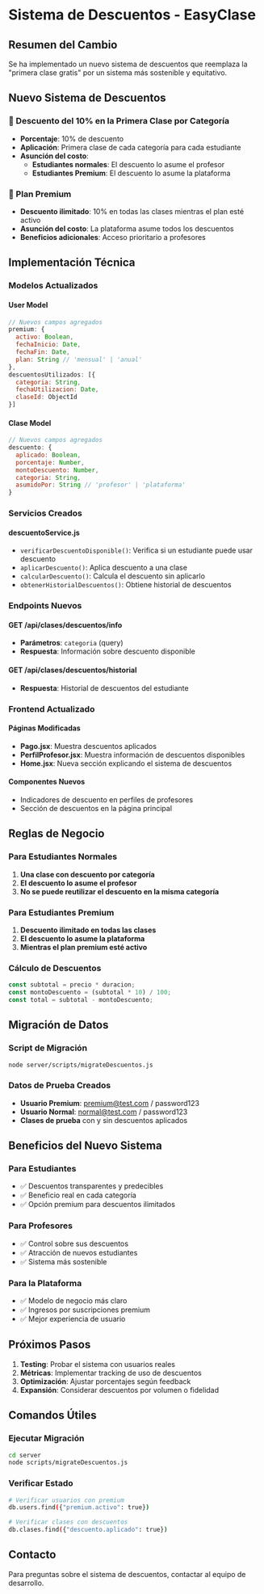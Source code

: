 # Sistema de Descuentos - EasyClase

## Resumen del Cambio

Se ha implementado un nuevo sistema de descuentos que reemplaza la "primera clase gratis" por un sistema más sostenible y equitativo.

## Nuevo Sistema de Descuentos

### 🎯 Descuento del 10% en la Primera Clase por Categoría

- **Porcentaje**: 10% de descuento
- **Aplicación**: Primera clase de cada categoría para cada estudiante
- **Asunción del costo**: 
  - **Estudiantes normales**: El descuento lo asume el profesor
  - **Estudiantes Premium**: El descuento lo asume la plataforma

### 👑 Plan Premium

- **Descuento ilimitado**: 10% en todas las clases mientras el plan esté activo
- **Asunción del costo**: La plataforma asume todos los descuentos
- **Beneficios adicionales**: Acceso prioritario a profesores

## Implementación Técnica

### Modelos Actualizados

#### User Model
```javascript
// Nuevos campos agregados
premium: {
  activo: Boolean,
  fechaInicio: Date,
  fechaFin: Date,
  plan: String // 'mensual' | 'anual'
},
descuentosUtilizados: [{
  categoria: String,
  fechaUtilizacion: Date,
  claseId: ObjectId
}]
```

#### Clase Model
```javascript
// Nuevos campos agregados
descuento: {
  aplicado: Boolean,
  porcentaje: Number,
  montoDescuento: Number,
  categoria: String,
  asumidoPor: String // 'profesor' | 'plataforma'
}
```

### Servicios Creados

#### descuentoService.js
- `verificarDescuentoDisponible()`: Verifica si un estudiante puede usar descuento
- `aplicarDescuento()`: Aplica descuento a una clase
- `calcularDescuento()`: Calcula el descuento sin aplicarlo
- `obtenerHistorialDescuentos()`: Obtiene historial de descuentos

### Endpoints Nuevos

#### GET /api/clases/descuentos/info
- **Parámetros**: `categoria` (query)
- **Respuesta**: Información sobre descuento disponible

#### GET /api/clases/descuentos/historial
- **Respuesta**: Historial de descuentos del estudiante

### Frontend Actualizado

#### Páginas Modificadas
- **Pago.jsx**: Muestra descuentos aplicados
- **PerfilProfesor.jsx**: Muestra información de descuentos disponibles
- **Home.jsx**: Nueva sección explicando el sistema de descuentos

#### Componentes Nuevos
- Indicadores de descuento en perfiles de profesores
- Sección de descuentos en la página principal

## Reglas de Negocio

### Para Estudiantes Normales
1. **Una clase con descuento por categoría**
2. **El descuento lo asume el profesor**
3. **No se puede reutilizar el descuento en la misma categoría**

### Para Estudiantes Premium
1. **Descuento ilimitado en todas las clases**
2. **El descuento lo asume la plataforma**
3. **Mientras el plan premium esté activo**

### Cálculo de Descuentos
```javascript
const subtotal = precio * duracion;
const montoDescuento = (subtotal * 10) / 100;
const total = subtotal - montoDescuento;
```

## Migración de Datos

### Script de Migración
```bash
node server/scripts/migrateDescuentos.js
```

### Datos de Prueba Creados
- **Usuario Premium**: premium@test.com / password123
- **Usuario Normal**: normal@test.com / password123
- **Clases de prueba** con y sin descuentos aplicados

## Beneficios del Nuevo Sistema

### Para Estudiantes
- ✅ Descuentos transparentes y predecibles
- ✅ Beneficio real en cada categoría
- ✅ Opción premium para descuentos ilimitados

### Para Profesores
- ✅ Control sobre sus descuentos
- ✅ Atracción de nuevos estudiantes
- ✅ Sistema más sostenible

### Para la Plataforma
- ✅ Modelo de negocio más claro
- ✅ Ingresos por suscripciones premium
- ✅ Mejor experiencia de usuario

## Próximos Pasos

1. **Testing**: Probar el sistema con usuarios reales
2. **Métricas**: Implementar tracking de uso de descuentos
3. **Optimización**: Ajustar porcentajes según feedback
4. **Expansión**: Considerar descuentos por volumen o fidelidad

## Comandos Útiles

### Ejecutar Migración
```bash
cd server
node scripts/migrateDescuentos.js
```

### Verificar Estado
```bash
# Verificar usuarios con premium
db.users.find({"premium.activo": true})

# Verificar clases con descuentos
db.clases.find({"descuento.aplicado": true})
```

## Contacto

Para preguntas sobre el sistema de descuentos, contactar al equipo de desarrollo.
